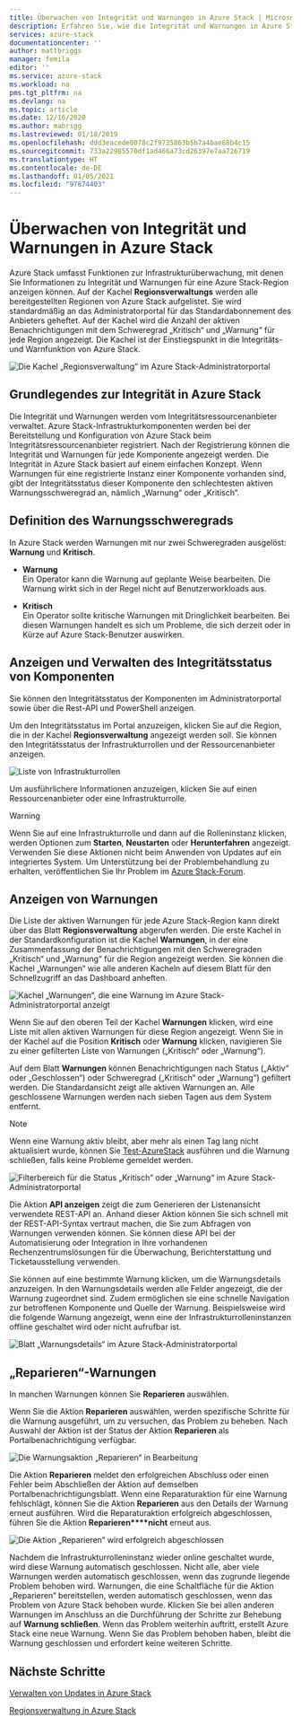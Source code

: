 ```yaml
---
title: Überwachen von Integrität und Warnungen in Azure Stack | Microsoft-Dokumentation
description: Erfahren Sie, wie die Integrität und Warnungen in Azure Stack überwacht werden.
services: azure-stack
documentationcenter: ''
author: mattbriggs
manager: femila
editor: ''
ms.service: azure-stack
ms.workload: na
pms.tgt_pltfrm: na
ms.devlang: na
ms.topic: article
ms.date: 12/16/2020
ms.author: mabrigg
ms.lastreviewed: 01/18/2019
ms.openlocfilehash: ddd3eacede0078c2f9735863b5b7a4bae68b4c15
ms.sourcegitcommit: 733a22985570df1ad466a73cd26397e7aa726719
ms.translationtype: HT
ms.contentlocale: de-DE
ms.lasthandoff: 01/05/2021
ms.locfileid: "97874403"
---
```

# <a name="monitor-health-and-alerts-in-azure-stack"></a>Überwachen von Integrität und Warnungen in Azure Stack

Azure Stack umfasst Funktionen zur Infrastrukturüberwachung, mit denen Sie Informationen zu Integrität und Warnungen für eine Azure Stack-Region anzeigen können. Auf der Kachel **Regionsverwaltungs** werden alle bereitgestellten Regionen von Azure Stack aufgelistet. Sie wird standardmäßig an das Administratorportal für das Standardabonnement des Anbieters geheftet. Auf der Kachel wird die Anzahl der aktiven Benachrichtigungen mit dem Schweregrad „Kritisch“ und „Warnung“ für jede Region angezeigt. Die Kachel ist der Einstiegspunkt in die Integritäts- und Warnfunktion von Azure Stack.

![Die Kachel „Regionsverwaltung“ im Azure Stack-Administratorportal](media/azure-stack-monitor-health/image1.png)

## <a name="understand-health-in-azure-stack"></a>Grundlegendes zur Integrität in Azure Stack

Die Integrität und Warnungen werden vom Integritätsressourcenanbieter verwaltet. Azure Stack-Infrastrukturkomponenten werden bei der Bereitstellung und Konfiguration von Azure Stack beim Integritätsressourcenanbieter registriert. Nach der Registrierung können die Integrität und Warnungen für jede Komponente angezeigt werden. Die Integrität in Azure Stack basiert auf einem einfachen Konzept. Wenn Warnungen für eine registrierte Instanz einer Komponente vorhanden sind, gibt der Integritätsstatus dieser Komponente den schlechtesten aktiven Warnungsschweregrad an, nämlich „Warnung“ oder „Kritisch“.

## <a name="alert-severity-definition"></a>Definition des Warnungsschweregrads

In Azure Stack werden Warnungen mit nur zwei Schweregraden ausgelöst: **Warnung** und **Kritisch**.

- **Warnung**  
  Ein Operator kann die Warnung auf geplante Weise bearbeiten. Die Warnung wirkt sich in der Regel nicht auf Benutzerworkloads aus.

- **Kritisch**  
  Ein Operator sollte kritische Warnungen mit Dringlichkeit bearbeiten. Bei diesen Warnungen handelt es sich um Probleme, die sich derzeit oder in Kürze auf Azure Stack-Benutzer auswirken.


## <a name="view-and-manage-component-health-state"></a>Anzeigen und Verwalten des Integritätsstatus von Komponenten

Sie können den Integritätsstatus der Komponenten im Administratorportal sowie über die Rest-API und PowerShell anzeigen.

Um den Integritätsstatus im Portal anzuzeigen, klicken Sie auf die Region, die in der Kachel **Regionsverwaltung** angezeigt werden soll. Sie können den Integritätsstatus der Infrastrukturrollen und der Ressourcenanbieter anzeigen.

![Liste von Infrastrukturrollen](media/azure-stack-monitor-health/image2.png)

Um ausführlichere Informationen anzuzeigen, klicken Sie auf einen Ressourcenanbieter oder eine Infrastrukturrolle.

> [!WARNING]  
> Wenn Sie auf eine Infrastrukturrolle und dann auf die Rolleninstanz klicken, werden Optionen zum **Starten**, **Neustarten** oder **Herunterfahren** angezeigt. Verwenden Sie diese Aktionen nicht beim Anwenden von Updates auf ein integriertes System. <!-- TZLASDKFIXAlso, do **not** use these options in an Azure Stack Development Kit (ASDK) environment. These options are only designed for an integrated systems environment, where there's more than one role instance per infrastructure role. Restarting a role instance (especially AzS-Xrp01) in the ASDK causes system instability.--> Um Unterstützung bei der Problembehandlung zu erhalten, veröffentlichen Sie Ihr Problem im [Azure Stack-Forum](https://aka.ms/azurestackforum).
>

## <a name="view-alerts"></a>Anzeigen von Warnungen

Die Liste der aktiven Warnungen für jede Azure Stack-Region kann direkt über das Blatt **Regionsverwaltung** abgerufen werden. Die erste Kachel in der Standardkonfiguration ist die Kachel **Warnungen**, in der eine Zusammenfassung der Benachrichtigungen mit den Schweregraden „Kritisch“ und „Warnung“ für die Region angezeigt werden. Sie können die Kachel „Warnungen“ wie alle anderen Kacheln auf diesem Blatt für den Schnellzugriff an das Dashboard anheften.

![Kachel „Warnungen“, die eine Warnung im Azure Stack-Administratorportal anzeigt](media/azure-stack-monitor-health/image3.png)

 Wenn Sie auf den oberen Teil der Kachel **Warnungen** klicken, wird eine Liste mit allen aktiven Warnungen für diese Region angezeigt. Wenn Sie in der Kachel auf die Position **Kritisch** oder **Warnung** klicken, navigieren Sie zu einer gefilterten Liste von Warnungen („Kritisch“ oder „Warnung“).

Auf dem Blatt **Warnungen** können Benachrichtigungen nach Status („Aktiv“ oder „Geschlossen“) oder Schweregrad („Kritisch“ oder „Warnung“) gefiltert werden. Die Standardansicht zeigt alle aktiven Warnungen an. Alle geschlossene Warnungen werden nach sieben Tagen aus dem System entfernt.

>[!Note]
>Wenn eine Warnung aktiv bleibt, aber mehr als einen Tag lang nicht aktualisiert wurde, können Sie [Test-AzureStack](../../operator/azure-stack-diagnostic-test.md) ausführen und die Warnung schließen, falls keine Probleme gemeldet werden.

![Filterbereich für die Status „Kritisch“ oder „Warnung“ im Azure Stack-Administratorportal](media/azure-stack-monitor-health/alert-view.png)

Die Aktion **API anzeigen** zeigt die zum Generieren der Listenansicht verwendete REST-API an. Anhand dieser Aktion können Sie sich schnell mit der REST-API-Syntax vertraut machen, die Sie zum Abfragen von Warnungen verwenden können. Sie können diese API bei der Automatisierung oder Integration in Ihre vorhandenen Rechenzentrumslösungen für die Überwachung, Berichterstattung und Ticketausstellung verwenden.

Sie können auf eine bestimmte Warnung klicken, um die Warnungsdetails anzuzeigen. In den Warnungsdetails werden alle Felder angezeigt, die der Warnung zugeordnet sind. Zudem ermöglichen sie eine schnelle Navigation zur betroffenen Komponente und Quelle der Warnung. Beispielsweise wird die folgende Warnung angezeigt, wenn eine der Infrastrukturrolleninstanzen offline geschaltet wird oder nicht aufrufbar ist. 

![Blatt „Warnungsdetails“ im Azure Stack-Administratorportal](media/azure-stack-monitor-health/alert-detail.png)

## <a name="repair-alerts"></a>„Reparieren“-Warnungen

In manchen Warnungen können Sie **Reparieren** auswählen.

Wenn Sie die Aktion **Reparieren** auswählen, werden spezifische Schritte für die Warnung ausgeführt, um zu versuchen, das Problem zu beheben. Nach Auswahl der Aktion ist der Status der Aktion **Reparieren** als Portalbenachrichtigung verfügbar.

![Die Warnungsaktion „Reparieren“ in Bearbeitung](media/azure-stack-monitor-health/repair-in-progress.png)

Die Aktion **Reparieren** meldet den erfolgreichen Abschluss oder einen Fehler beim Abschließen der Aktion auf demselben Portalbenachrichtigungsblatt.  Wenn eine Reparaturaktion für eine Warnung fehlschlägt, können Sie die Aktion **Reparieren** aus den Details der Warnung erneut ausführen. Wird die Reparaturaktion erfolgreich abgeschlossen, führen Sie die Aktion **Reparieren****nicht** erneut aus.

![Die Aktion „Reparieren“ wird erfolgreich abgeschlossen](media/azure-stack-monitor-health/repair-completed.png)

Nachdem die Infrastrukturrolleninstanz wieder online geschaltet wurde, wird diese Warnung automatisch geschlossen. Nicht alle, aber viele Warnungen werden automatisch geschlossen, wenn das zugrunde liegende Problem behoben wird. Warnungen, die eine Schaltfläche für die Aktion „Reparieren“ bereitstellen, werden automatisch geschlossen, wenn das Problem von Azure Stack behoben wurde. Klicken Sie bei allen anderen Warnungen im Anschluss an die Durchführung der Schritte zur Behebung auf **Warnung schließen**. Wenn das Problem weiterhin auftritt, erstellt Azure Stack eine neue Warnung. Wenn Sie das Problem behoben haben, bleibt die Warnung geschlossen und erfordert keine weiteren Schritte.

## <a name="next-steps"></a>Nächste Schritte

[Verwalten von Updates in Azure Stack](../../operator/azure-stack-updates.md)

[Regionsverwaltung in Azure Stack](../../operator/azure-stack-region-management.md)
